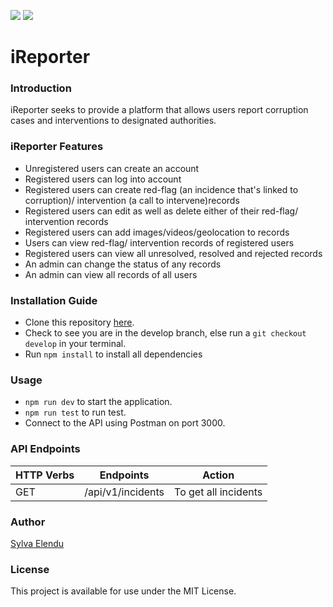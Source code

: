 <a href="https://codeclimate.com/github/blackdevelopa/iReporter/maintainability"><img src="https://api.codeclimate.com/v1/badges/c6341af171d23107cbc1/maintainability" /></a> <a href="https://codeclimate.com/github/blackdevelopa/iReporter/test_coverage"><img src="https://api.codeclimate.com/v1/badges/c6341af171d23107cbc1/test_coverage" /></a>

# iReporter

### Introduction
iReporter seeks to provide a platform that allows users report corruption cases and interventions to designated authorities.

### iReporter Features
* Unregistered users can create an account
* Registered users can log into account
* Registered users can create red-flag (an incidence that's linked to corruption)/ intervention (a call to intervene)records
* Registered users can edit as well as delete either of their red-flag/ intervention records
* Registered users can add images/videos/geolocation to records
* Users can view red-flag/ intervention records of registered users
* Registered users can view all unresolved, resolved and rejected records
* An admin can change the status of any records
* An admin can view all records of all users

### Installation Guide
* Clone this repository [here](https://github.com/blackdevelopa/iReporter.git).
* Check to see you are in the develop branch, else run a `git checkout develop` in your terminal.
* Run `npm install` to install all dependencies

### Usage
* `npm run dev` to start the application.
* `npm run test` to run test.
* Connect to the API using Postman on port 3000.

### API Endpoints
| HTTP Verbs | Endpoints | Action |
| --- | --- | --- |
| GET | /api/v1/incidents | To get all incidents |

### Author
[Sylva Elendu](https://github.com/blackdevelopa)

### License
This project is available for use under the MIT License.